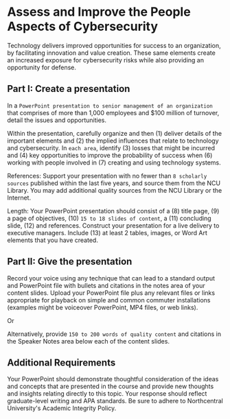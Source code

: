 # Assess and Improve the People Aspects of Cybersecurity

Technology delivers improved opportunities for success to an organization, by facilitating innovation and value creation. These same elements create an increased exposure for cybersecurity risks while also providing an opportunity for defense.

## Part I: Create a presentation

In a `PowerPoint presentation to senior management of an organization` that comprises of more than 1,000 employees and $100 million of turnover, detail the issues and opportunities.

Within the presentation, carefully organize and then (1) deliver details of the important elements and (2) the implied influences that relate to technology and cybersecurity. In `each area`, identify (3) losses that might be incurred and (4) key opportunities to improve the probability of success when (6) working with people involved in (7) creating and using technology systems.

References: Support your presentation with no fewer than `8 scholarly sources` published within the last five years, and source them from the NCU Library. You may add additional quality sources from the NCU Library or the Internet.

Length: Your PowerPoint presentation should consist of a (8) title page, (9) a page of objectives, (10) `15 to 18 slides of content`, a (11) concluding slide, (12) and references. Construct your presentation for a live delivery to executive managers. Include (13) at least 2 tables, images, or Word Art elements that you have created.

## Part II: Give the presentation

Record your voice using any technique that can lead to a standard output and PowerPoint file with bullets and citations in the notes area of your content slides. Upload your PowerPoint file plus any relevant files or links appropriate for playback on simple and common commuter installations (examples might be voiceover PowerPoint, MP4 files, or web links).

Or

Alternatively, provide `150 to 200 words of quality content` and citations in the Speaker Notes area below each of the content slides.

## Additional Requirements

Your PowerPoint should demonstrate thoughtful consideration of the ideas and concepts that are presented in the course and provide new thoughts and insights relating directly to this topic. Your response should reflect graduate-level writing and APA standards. Be sure to adhere to Northcentral University's Academic Integrity Policy.
